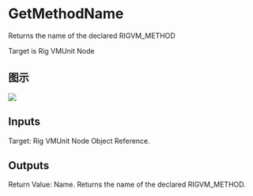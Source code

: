 # GetMethodName

Returns the name of the declared RIGVM_METHOD

Target is Rig VMUnit Node

## 图示

![]($-20221218-20463673.png)

## Inputs

Target: Rig VMUnit Node Object Reference.  

## Outputs

Return Value: Name. Returns the name of the declared RIGVM_METHOD.

